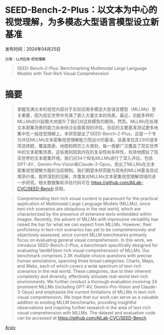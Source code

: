 # SEED-Bench-2-Plus：以文本为中心的视觉理解，为多模态大型语言模型设立新基准

发布时间：2024年04月25日

`分类：LLM应用` `视觉理解`

> SEED-Bench-2-Plus: Benchmarking Multimodal Large Language Models with Text-Rich Visual Comprehension

# 摘要

> 掌握充满文本的视觉内容对于实际应用多模态大型语言模型（MLLMs）至关重要，因为现实世界中充满了嵌入大量文本的场景。最近，功能多样的MLLMs的兴起极大地提升了我们对这些模型的期待。然而，MLLMs在处理文本密集场景的能力尚未经过全面客观的评估，目前的主要基准测试更多地集中在一般视觉理解上。本研究提出了SEED-Bench-2-Plus，这是一个专为评估MLLMs文本密集视觉理解能力而设计的基准。该基准包含2300道多项选择题，覆盖图表、地图和网页三大类别，每一类都广泛覆盖了现实世界中的文本密集场景。这些类别因其内在的复杂性和多样性，有效地模拟了现实世界的文本密集环境。我们对34个知名MLLMs进行了深入评估，包括GPT-4V、Gemini-Pro-Vision和Claude-3-Opus，突出了MLLMs在文本密集视觉理解方面的当前限制。我们期望本研究能为现有的MLLM基准测试增添价值，提供深刻的见解，并激发对MLLMs文本密集视觉理解领域的进一步研究。相关数据集和评估代码可在 https://github.com/AILab-CVC/SEED-Bench 获取。

> Comprehending text-rich visual content is paramount for the practical application of Multimodal Large Language Models (MLLMs), since text-rich scenarios are ubiquitous in the real world, which are characterized by the presence of extensive texts embedded within images. Recently, the advent of MLLMs with impressive versatility has raised the bar for what we can expect from MLLMs. However, their proficiency in text-rich scenarios has yet to be comprehensively and objectively assessed, since current MLLM benchmarks primarily focus on evaluating general visual comprehension. In this work, we introduce SEED-Bench-2-Plus, a benchmark specifically designed for evaluating \textbf{text-rich visual comprehension} of MLLMs. Our benchmark comprises 2.3K multiple-choice questions with precise human annotations, spanning three broad categories: Charts, Maps, and Webs, each of which covers a wide spectrum of text-rich scenarios in the real world. These categories, due to their inherent complexity and diversity, effectively simulate real-world text-rich environments. We further conduct a thorough evaluation involving 34 prominent MLLMs (including GPT-4V, Gemini-Pro-Vision and Claude-3-Opus) and emphasize the current limitations of MLLMs in text-rich visual comprehension. We hope that our work can serve as a valuable addition to existing MLLM benchmarks, providing insightful observations and inspiring further research in the area of text-rich visual comprehension with MLLMs. The dataset and evaluation code can be accessed at https://github.com/AILab-CVC/SEED-Bench.

[Arxiv](https://arxiv.org/abs/2404.16790)